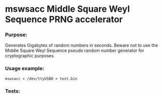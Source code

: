# mswsacc Middle Square Weyl Sequence PRNG accelerator

### Purpose:
Generates Gigabytes of random numbers in seconds.
Beware not to use the Middle Square Weyl Sequence pseudo random number generator for cryptographic purposes.

### Usage example:
`mswsacc < /dev/ttyUSB0 > test.bin`

### Tests:
